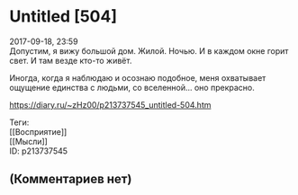 Untitled [504]
==============

  
2017-09-18, 23:59  
 Допустим, я вижу большой дом. Жилой. Ночью. И в каждом окне горит свет. И там везде кто-то живёт.   
   
 Иногда, когда я наблюдаю и осознаю подобное, меня охватывает ощущение единства с людьми, со вселенной... оно прекрасно.   
  
<https://diary.ru/~zHz00/p213737545_untitled-504.htm>  
  
Теги:  
[[Восприятие]]  
[[Мысли]]  
ID: p213737545  


(Комментариев нет)
------------------
